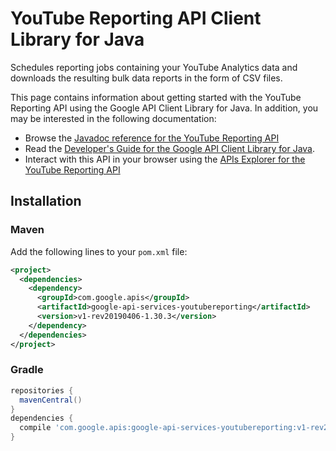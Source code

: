 # YouTube Reporting API Client Library for Java

Schedules reporting jobs containing your YouTube Analytics data and downloads the resulting bulk data reports in the form of CSV files.

This page contains information about getting started with the YouTube Reporting API
using the Google API Client Library for Java. In addition, you may be interested
in the following documentation:

* Browse the [Javadoc reference for the YouTube Reporting API][javadoc]
* Read the [Developer's Guide for the Google API Client Library for Java][google-api-client].
* Interact with this API in your browser using the [APIs Explorer for the YouTube Reporting API][api-explorer]

## Installation

### Maven

Add the following lines to your `pom.xml` file:

```xml
<project>
  <dependencies>
    <dependency>
      <groupId>com.google.apis</groupId>
      <artifactId>google-api-services-youtubereporting</artifactId>
      <version>v1-rev20190406-1.30.3</version>
    </dependency>
  </dependencies>
</project>
```

### Gradle

```gradle
repositories {
  mavenCentral()
}
dependencies {
  compile 'com.google.apis:google-api-services-youtubereporting:v1-rev20190406-1.30.3'
}
```

[javadoc]: https://googleapis.dev/java/google-api-services-youtubereporting/latest/index.html
[google-api-client]: https://github.com/googleapis/google-api-java-client/
[api-explorer]: https://developers.google.com/apis-explorer/#p/youtubereporting/v1/

